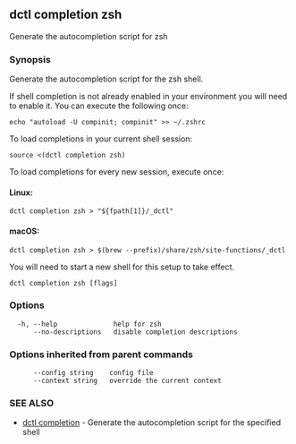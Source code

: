 ## dctl completion zsh

Generate the autocompletion script for zsh

### Synopsis

Generate the autocompletion script for the zsh shell.

If shell completion is not already enabled in your environment you will need
to enable it.  You can execute the following once:

	echo "autoload -U compinit; compinit" >> ~/.zshrc

To load completions in your current shell session:

	source <(dctl completion zsh)

To load completions for every new session, execute once:

#### Linux:

	dctl completion zsh > "${fpath[1]}/_dctl"

#### macOS:

	dctl completion zsh > $(brew --prefix)/share/zsh/site-functions/_dctl

You will need to start a new shell for this setup to take effect.


```
dctl completion zsh [flags]
```

### Options

```
  -h, --help              help for zsh
      --no-descriptions   disable completion descriptions
```

### Options inherited from parent commands

```
      --config string    config file
      --context string   override the current context
```

### SEE ALSO

* [dctl completion](dctl_completion.md)	 - Generate the autocompletion script for the specified shell

